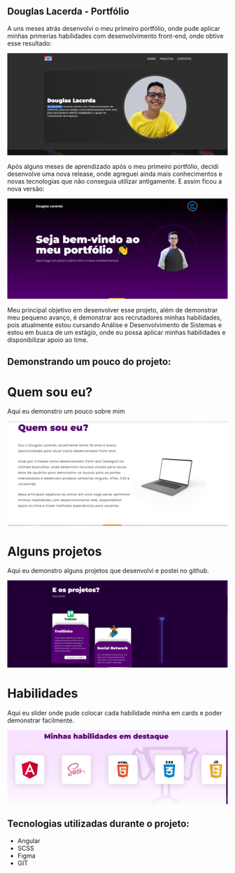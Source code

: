 ## Douglas Lacerda - Portfólio
A uns meses atrás desenvolvi o meu primeiro portfólio, onde pude aplicar minhas primerias habilidades com desenvolvimento front-end, onde obtive esse resultado:

![Screenshot](./src/assets/img/readme/primary.png)

Após alguns meses de aprendizado após o meu primeiro portfólio, decidi desenvolve uma nova release, onde agreguei ainda mais conhecimentos e novas tecnologias que não conseguia utilizar antigamente. E assim ficou a nova versão:

![Screenshot](./src/assets/img/readme/new.png)

Meu principal objetivo em desenvolver esse projeto, além de demonstrar meu pequeno avanço, é demonstrar aos recrutadores minhas habilidades, pois atualmente estou cursando Análise e Desenvolvimento de Sistemas e estou em busca de um estágio, onde eu possa aplicar minhas habilidades e disponibilizar apoio ao time.

## Demonstrando um pouco do projeto:

# Quem sou eu?
Aqui eu demonstro um pouco sobre mim

![Screenshot](./src/assets/img/readme/about-me.png)

# Alguns projetos
Aqui eu demonstro alguns projetos que desenvolvi e postei no github.

![Screenshot](./src/assets/img/readme/projects.png)

# Habilidades
Aqui eu slider onde pude colocar cada habilidade minha em cards e poder demonstrar facilmente.

![Screenshot](./src/assets/img/readme/skills.png)

## Tecnologias utilizadas durante o projeto:
- Angular
- SCSS
- Figma
- GIT


